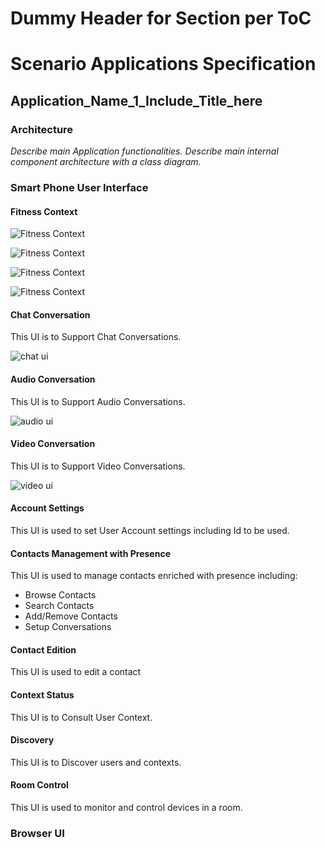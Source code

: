 Dummy Header for Section per ToC
================================

Scenario Applications Specification
===================================

Application_Name_1_Include_Title_here
-------------------------------------

### Architecture

*Describe main Application functionalities. Describe main internal component architecture with a class diagram.*

### Smart Phone User Interface

#### Fitness Context

![Fitness Context](smart_gui_fit_locked.png)

![Fitness Context](smart_gui_fit_coach.png)

![Fitness Context](smart_gui_fit_chat.png)

![Fitness Context](smart_gui_fit_analysis.png)

#### Chat Conversation

This UI is to Support Chat Conversations.

![chat ui](smart-gui-chat.png)

#### Audio Conversation

This UI is to Support Audio Conversations.

![audio ui](smart-gui-audio.png)

#### Video Conversation

This UI is to Support Video Conversations.

![video ui](smart-gui-video.png)

#### Account Settings

This UI is used to set User Account settings including Id to be used.

#### Contacts Management with Presence

This UI is used to manage contacts enriched with presence including:

-	Browse Contacts
-	Search Contacts
-	Add/Remove Contacts
-	Setup Conversations

#### Contact Edition

This UI is used to edit a contact

#### Context Status

This UI is to Consult User Context.

#### Discovery

This UI is to Discover users and contexts.

#### Room Control

This UI is used to monitor and control devices in a room.

### Browser UI
